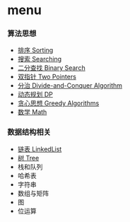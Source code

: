 # menu 

### 算法思想

- [排序 Sorting](https://github.com/fsodu/leetcode/tree/main/Sorting)
- [搜索 Searching](https://github.com/fsodu/leetcode/tree/main/Searching)
- [二分查找 Binary Search](https://github.com/tianhuih/leetcode/tree/main/Binary%20Search)
- [双指针 Two Pointers](https://github.com/fsodu/leetcode/tree/main/Two%20Pointer)
- [分治 Divide-and-Conquer Algorithm](https://github.com/tianhuih/leetcode/tree/main/Divide-and-Conquer%20Algorithm)
- [动态规划 DP](https://github.com/tianhuih/leetcode/tree/main/dynamic%20programming)
- [贪心思想 Greedy Algorithms](https://github.com/tianhuih/leetcode/tree/main/Greedy%20Algorithm)
- [数学 Math](https://github.com/tianhuih/leetcode/tree/main/Math)

### 数据结构相关

- [链表 LinkedList](https://github.com/tianhuih/leetcode/tree/main/Linked%20List)
- [树 Tree](https://github.com/tianhuih/leetcode/tree/main/Trees)
- 栈和队列
- 哈希表
- 字符串
- 数组与矩阵
- 图
- 位运算
